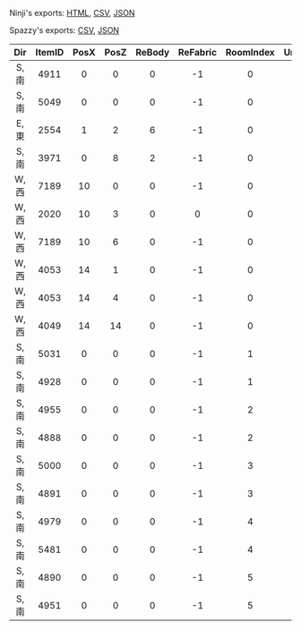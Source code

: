 Ninji's exports: [HTML](https://wuffs.org/acnh/bcsv_160/html/IndoorPhotoStudioItemParam.html), [CSV](https://wuffs.org/acnh/bcsv_160/csv/IndoorPhotoStudioItemParam.csv), [JSON](https://wuffs.org/acnh/bcsv_160/json/IndoorPhotoStudioItemParam.json)

Spazzy's exports: [CSV](https://github.com/McSpazzy/acnh-csv/blob/master/IndoorPhotoStudioItemParam.csv), [JSON](https://github.com/McSpazzy/acnh-json/blob/master/IndoorPhotoStudioItemParam.json)

| Dir | ItemID | PosX | PosZ | ReBody | ReFabric | RoomIndex | UniqueID |
|:--:|:--:|:--:|:--:|:--:|:--:|:--:|:--:|
| S,南 | 4911 | 0 | 0 | 0 | -1 | 0 | 2 | 
| S,南 | 5049 | 0 | 0 | 0 | -1 | 0 | 3 | 
| E,東 | 2554 | 1 | 2 | 6 | -1 | 0 | 4 | 
| S,南 | 3971 | 0 | 8 | 2 | -1 | 0 | 5 | 
| W,西 | 7189 | 10 | 0 | 0 | -1 | 0 | 6 | 
| W,西 | 2020 | 10 | 3 | 0 | 0 | 0 | 7 | 
| W,西 | 7189 | 10 | 6 | 0 | -1 | 0 | 8 | 
| W,西 | 4053 | 14 | 1 | 0 | -1 | 0 | 9 | 
| W,西 | 4053 | 14 | 4 | 0 | -1 | 0 | 10 | 
| W,西 | 4049 | 14 | 14 | 0 | -1 | 0 | 11 | 
| S,南 | 5031 | 0 | 0 | 0 | -1 | 1 | 12 | 
| S,南 | 4928 | 0 | 0 | 0 | -1 | 1 | 13 | 
| S,南 | 4955 | 0 | 0 | 0 | -1 | 2 | 14 | 
| S,南 | 4888 | 0 | 0 | 0 | -1 | 2 | 15 | 
| S,南 | 5000 | 0 | 0 | 0 | -1 | 3 | 16 | 
| S,南 | 4891 | 0 | 0 | 0 | -1 | 3 | 17 | 
| S,南 | 4979 | 0 | 0 | 0 | -1 | 4 | 18 | 
| S,南 | 5481 | 0 | 0 | 0 | -1 | 4 | 19 | 
| S,南 | 4890 | 0 | 0 | 0 | -1 | 5 | 20 | 
| S,南 | 4951 | 0 | 0 | 0 | -1 | 5 | 21 | 
